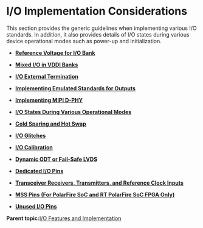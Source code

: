 # I/O Implementation Considerations

This section provides the generic guidelines when implementing various I/O standards. In addition, it also provides details of I/O states during various device operational modes such as power-up and initialization.

-   **[Reference Voltage for I/O Bank](GUID-759E3C32-CFDB-4217-B725-1FCEACD0DF11.md)**  

-   **[Mixed I/O in VDDI Banks](GUID-01F144EE-7AFE-41F1-9D0E-E716716169E6.md)**  

-   **[I/O External Termination](GUID-81AF537E-CBCA-4F12-8617-BC33468205D6.md)**  

-   **[Implementing Emulated Standards for Outputs](GUID-CEDCE521-84AB-4ACB-9B30-7E70F1D7BAB1.md)**  

-   **[Implementing MIPI D-PHY](GUID-01A145E0-6FFC-412D-8258-FBEB32C25B55.md)**  

-   **[I/O States During Various Operational Modes](GUID-490841F6-E3F6-4962-90B5-632852B73078.md)**  

-   **[Cold Sparing and Hot Swap](GUID-AD2B62F0-4034-4F2D-8ECF-293BAAB55E0C.md)**  

-   **[I/O Glitches](GUID-3EFB79CE-5EED-4E70-A412-A790FDAC488F.md)**  

-   **[I/O Calibration](GUID-66564DE9-5E5E-472B-B622-F27BBDAC6D07.md)**  

-   **[Dynamic ODT or Fail-Safe LVDS](GUID-A6BFBAB6-5087-4127-A681-DE60DBA33993.md)**  

-   **[Dedicated I/O Pins](GUID-17D58099-BC07-47B3-8715-FBFA2B24239A.md)**  

-   **[Transceiver Receivers, Transmitters, and Reference Clock Inputs](GUID-FD9A5AB3-1D65-424A-ADE6-80CD589F8937.md)**  

-   **[MSS Pins \(For PolarFire SoC and RT PolarFire SoC FPGA Only\)](GUID-5B999592-2043-4A0E-85FB-43673D9B9748.md)**  

-   **[Unused I/O Pins](GUID-8F75B13C-A493-4ADB-BE93-6F659F4265F5.md)**  


**Parent topic:**[I/O Features and Implementation](GUID-15B2CA6C-8B5E-4D24-A89D-33DDF52325F5.md)

